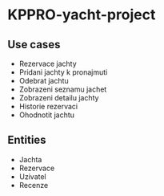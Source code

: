 # KPPRO-yacht-project

## Use cases
 - Rezervace jachty
 - Pridani jachty k pronajmuti
 - Odebrat jachtu
 - Zobrazeni seznamu jachet
 - Zobrazeni detailu jachty
 - Historie rezervaci
 - Ohodnotit jachtu

## Entities

 - Jachta
 - Rezervace
 - Uzivatel
 - Recenze